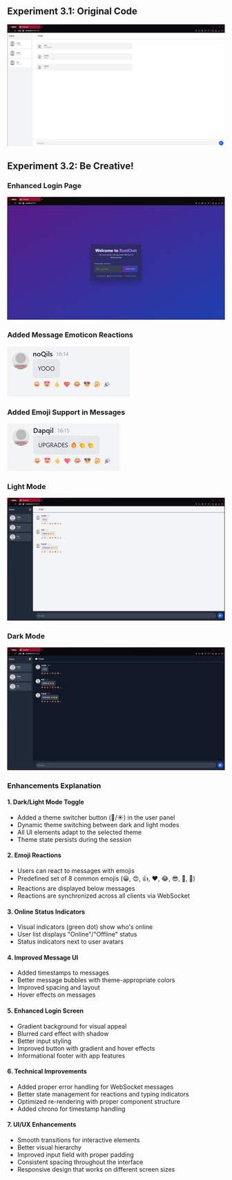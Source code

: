## Experiment 3.1:  Original Code
![alt text](image.png)

## Experiment 3.2: Be Creative!

### Enhanced Login Page
![alt text](image-1.png)

### Added Message Emoticon Reactions
![alt text](image-2.png)

### Added Emoji Support in Messages
![alt text](image-3.png)

### Light Mode
![alt text](image-4.png)

### Dark Mode
![alt text](image-5.png)

### Enhancements Explanation
#### 1. Dark/Light Mode Toggle
- Added a theme switcher button (🌙/☀️) in the user panel
- Dynamic theme switching between dark and light modes
- All UI elements adapt to the selected theme
- Theme state persists during the session

#### 2. Emoji Reactions
- Users can react to messages with emojis
- Predefined set of 8 common emojis (😀, 😍, 👍, ❤️, 😂, 😎, 🤔, 🎉)
- Reactions are displayed below messages
- Reactions are synchronized across all clients via WebSocket

#### 3. Online Status Indicators
- Visual indicators (green dot) show who's online
- User list displays "Online"/"Offline" status
- Status indicators next to user avatars

#### 4. Improved Message UI
- Added timestamps to messages
- Better message bubbles with theme-appropriate colors
- Improved spacing and layout
- Hover effects on messages

#### 5. Enhanced Login Screen
- Gradient background for visual appeal
- Blurred card effect with shadow
- Better input styling
- Improved button with gradient and hover effects
- Informational footer with app features

#### 6. Technical Improvements
- Added proper error handling for WebSocket messages
- Better state management for reactions and typing indicators
- Optimized re-rendering with proper component structure
- Added chrono for timestamp handling

#### 7. UI/UX Enhancements
- Smooth transitions for interactive elements
- Better visual hierarchy
- Improved input field with proper padding
- Consistent spacing throughout the interface
- Responsive design that works on different screen sizes